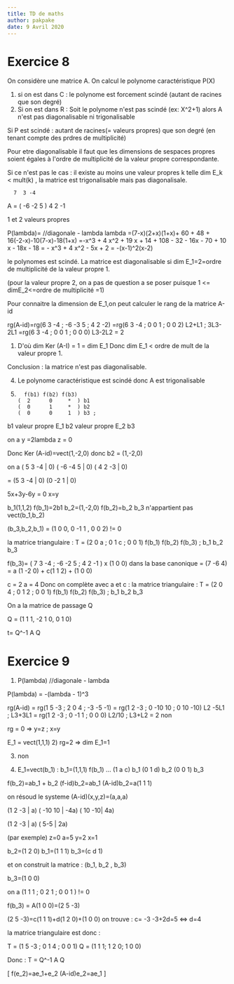 ```yaml
---
title: TD de maths
author: pakpake
date: 9 Avril 2020
---
```


# Exercice 8

On considère une matrice A. On calcul le polynome caractéristique P(X)

1. si on est dans C : le polynome est forcement scindé (autant de racines que son degré)
2. Si on est dans R : Soit le polynome n'est pas scindé (ex: X^2+1) alors A n'est pas diagonalisable ni trigonalisable

Si P est scindé : autant de racines(= valeurs propres) que son degré (en tenant compte des prdres de multiplicité)

Pour etre diagonalisable il faut que les dimensions de sespaces propres soient égales à l'ordre de multiplicité de la valeur propre correspondante.

Si ce n'est pas le cas : il existe au moins une valeur propres k telle dim E_k < mult(k) , la matrice est trigonalisable mais pas diagonalisale.

      7  3 -4
A = ( -6 -2 5 )
      4  2 -1 

1 et 2 valeurs propres

P(lambda)= //diagonale - lambda
 lambda =(7-x)(2+x)(1+x)+ 60 + 48 + 16(-2-x)-10(7-x)-18(1+x)
        =-x^3 + 4 x^2 + 19 x + 14 + 108 - 32 - 16x - 70 + 10 x - 18x - 18
        = - x^3 + 4 x^2 - 5x + 2
        = -(x-1)^2(x-2)

le polynomes est scindé. La matrice est diagonalisable si dim E_1=2=ordre de multiplicité de la valeur propre 1.

(pour la valeur propre 2, on a pas de question a se poser puisque 1 <= dimE_2<=ordre de multiplicité =1)

Pour connaitre la dimension de E_1,on peut calculer le rang de la matrice A-id

rg(A-id)=rg(6 3 -4 ; -6 -3 5 ; 4 2 -2) 
        =rg(6 3 -4 ; 0 0 1 ; 0 0 2) L2+L1 ; 3L3-2L1
        =rg(6 3 -4 ; 0 0 1 ; 0 0 0) L3-2L2 
        = 2

1) D'où dim Ker (A-I) = 1 = dim E_1 
Donc dim E_1 < ordre de mult de la valeur propre 1.

Conclusion : la matrice n'est pas diagonalisable.

4) Le polynome caractéristique est scindé donc A est trigonalisable

5)       f(b1) f(b2) f(b3)
       (  2      0     *  ) b1 
       (  0      1     *  ) b2
       (  0      0     1  ) b3 ; 


b1 valeur propre E_1
b2 valeur propre E_2
b3 

on a y =2lambda
     z = 0

Donc Ker (A-id)=vect(1,-2,0)
donc b2 = (1,-2,0)

on a  (  5  3 -4 | 0)
      ( -6 -4  5 | 0)
      (  4  2 -3 | 0)

   =   (5 3 -4 | 0)
       (0 -2 1 | 0)

5x+3y-6y = 0
x=y

b_1(1,1,2) f(b_1)=2b1
b_2=(1,-2,0) f(b_2)=b_2
b_3 n'appartient pas vect(b_1,b_2)

(b_3,b_2,b_1) = (1 0 0, 0 -1 1 , 0 0 2) != 0


la matrice triangulaire : T = (2 0 a ; 0 1 c ; 0 0 1) f(b_1) f(b_2) f(b_3) ; b_1 b_2 b_3 

f(b_3)= ( 7 3 -4 ; -6 -2 5 ; 4 2 -1 ) x (1 0 0) dans la base canonique
      = (7 -6 4)
      = a (1 -2 0) + c(1 1 2) + (1 0 0)

c = 2
a = 4 
Donc on complète avec a et c :
la matrice triangulaire : T = (2 0 4 ; 0 1 2 ; 0 0 1) f(b_1) f(b_2) f(b_3) ; b_1 b_2 b_3 

On a la matrice de passage Q

Q = (1 1 1, -2 1 0, 0 1 0)

t= Q^-1 A Q


# Exercice 9

1) P(lambda) //diagonale - lambda

P(lambda) = -(lambda - 1)^3

rg(A-id) = rg(1 5 -3 ; 2 0 4 ; -3 -5 -1)
         = rg(1 2 -3 ; 0 -10 10 ; 0 10 -10) L2 -5L1 ; L3+3L1
         = rg(1 2 -3 ; 0 -1 1 ; 0 0 0) L2/10 ; L3+L2
         = 2
non

rg = 0 => y=z ; x=y 

E_1 = vect(1,1,1)
2) rg=2 => dim E_1=1

3) non

4) E_1=vect(b_1) : b_1=(1,1,1)
    f(b_1) ...
     (1 a c) b_1
     (0 1 d) b_2
     (0 0 1) b_3

f(b_2)=ab_1 + b_2
(f-id)b_2=ab_1
(A-id)b_2=a(1 1 1)

on résoud le systeme (A-id)(x,y,z)=(a,a,a)

(1   2 -3 | a)
(  -10 10 | -4a)
(   10 -10|  4a)

(1 2 -3 | a)
(   5-5 | 2a)

(par exemple)
z=0
a=5
y=2
x=1

b_2=(1 2 0)
b_1=(1 1 1)
b_3=(c d 1)

et on construit la matrice : (b_1, b_2 , b_3)

b_3=(1 0 0)

on a (1 1 1 ; 0 2 1 ; 0 0 1 ) != 0

f(b_3) = A(1 0 0)=(2 5 -3)

(2 5 -3)=c(1 1 1)+d(1 2 0)+(1 0 0)
on trouve :
c= -3
-3+2d=5 <=> d=4

la matrice triangulaire est donc :


T = (1 5 -3 ; 0 1 4 ; 0 0 1)
Q = (1 1 1; 1 2 0; 1 0 0)

Donc :
T = Q^-1 A Q

[
f(e_2)=ae_1+e_2
(A-id)e_2=ae_1
]
